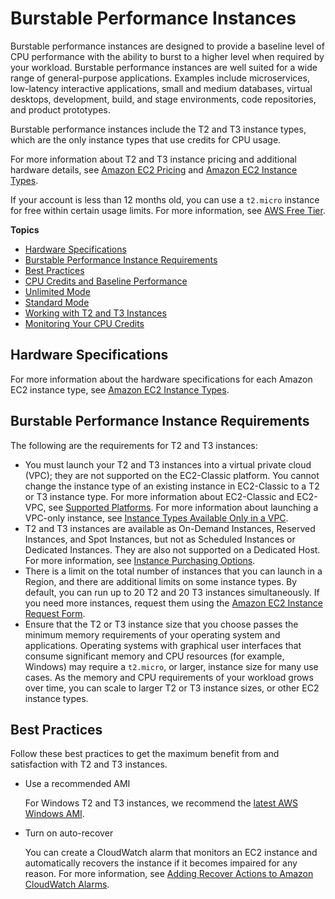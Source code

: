 # Burstable Performance Instances<a name="burstable-performance-instances"></a>

Burstable performance instances are designed to provide a baseline level of CPU performance with the ability to burst to a higher level when required by your workload\. Burstable performance instances are well suited for a wide range of general\-purpose applications\. Examples include microservices, low\-latency interactive applications, small and medium databases, virtual desktops, development, build, and stage environments, code repositories, and product prototypes\.

Burstable performance instances include the T2 and T3 instance types, which are the only instance types that use credits for CPU usage\. 

For more information about T2 and T3 instance pricing and additional hardware details, see [Amazon EC2 Pricing](https://aws.amazon.com/ec2/pricing/) and [Amazon EC2 Instance Types](https://aws.amazon.com/ec2/instance-types/)\.

If your account is less than 12 months old, you can use a `t2.micro` instance for free within certain usage limits\. For more information, see [AWS Free Tier](https://aws.amazon.com/free/)\.

**Topics**
+ [Hardware Specifications](#t2-instances-hardware)
+ [Burstable Performance Instance Requirements](#t2-instance-limits)
+ [Best Practices](#t2-best-practices)
+ [CPU Credits and Baseline Performance](t2-credits-baseline-concepts.md)
+ [Unlimited Mode](t2-unlimited.md)
+ [Standard Mode](t2-std.md)
+ [Working with T2 and T3 Instances](t-how-to.md)
+ [Monitoring Your CPU Credits](t2-instances-monitoring-cpu-credits.md)

## Hardware Specifications<a name="t2-instances-hardware"></a>

For more information about the hardware specifications for each Amazon EC2 instance type, see [Amazon EC2 Instance Types](https://aws.amazon.com/ec2/instance-types/)\.

## Burstable Performance Instance Requirements<a name="t2-instance-limits"></a>

The following are the requirements for T2 and T3 instances:
+ You must launch your T2 and T3 instances into a virtual private cloud \(VPC\); they are not supported on the EC2\-Classic platform\. You cannot change the instance type of an existing instance in EC2\-Classic to a T2 or T3 instance type\. For more information about EC2\-Classic and EC2\-VPC, see [Supported Platforms](ec2-supported-platforms.md)\. For more information about launching a VPC\-only instance, see [Instance Types Available Only in a VPC](using-vpc.md#vpc-only-instance-types)\.
+ T2 and T3 instances are available as On\-Demand Instances, Reserved Instances, and Spot Instances, but not as Scheduled Instances or Dedicated Instances\. They are also not supported on a Dedicated Host\. For more information, see [Instance Purchasing Options](instance-purchasing-options.md)\.
+ There is a limit on the total number of instances that you can launch in a Region, and there are additional limits on some instance types\. By default, you can run up to 20 T2 and 20 T3 instances simultaneously\. If you need more instances, request them using the [Amazon EC2 Instance Request Form](https://console.aws.amazon.com/support/home#/case/create?issueType=service-limit-increase&limitType=service-code-ec2-instances)\.
+ Ensure that the T2 or T3 instance size that you choose passes the minimum memory requirements of your operating system and applications\. Operating systems with graphical user interfaces that consume significant memory and CPU resources \(for example, Windows\) may require a `t2.micro`, or larger, instance size for many use cases\. As the memory and CPU requirements of your workload grows over time, you can scale to larger T2 or T3 instance sizes, or other EC2 instance types\.

## Best Practices<a name="t2-best-practices"></a>

Follow these best practices to get the maximum benefit from and satisfaction with T2 and T3 instances\.
+ Use a recommended AMI

  For Windows T2 and T3 instances, we recommend the [latest AWS Windows AMI](windows-ami-version-history.md#windows-ami-versions)\.
+ Turn on auto\-recover

  You can create a CloudWatch alarm that monitors an EC2 instance and automatically recovers the instance if it becomes impaired for any reason\. For more information, see [Adding Recover Actions to Amazon CloudWatch Alarms](UsingAlarmActions.md#AddingRecoverActions)\.